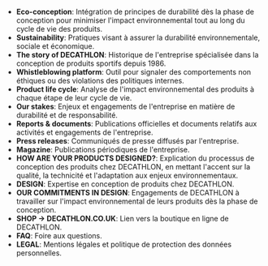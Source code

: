 - **Eco-conception**: Intégration de principes de durabilité dès la phase de conception pour minimiser l'impact environnemental tout au long du cycle de vie des produits.
- **Sustainability**: Pratiques visant à assurer la durabilité environnementale, sociale et économique.
- **The story of DECATHLON**: Historique de l'entreprise spécialisée dans la conception de produits sportifs depuis 1986.
- **Whistleblowing platform**: Outil pour signaler des comportements non éthiques ou des violations des politiques internes.
- **Product life cycle**: Analyse de l'impact environnemental des produits à chaque étape de leur cycle de vie.
- **Our stakes**: Enjeux et engagements de l'entreprise en matière de durabilité et de responsabilité.
- **Reports & documents**: Publications officielles et documents relatifs aux activités et engagements de l'entreprise.
- **Press releases**: Communiqués de presse diffusés par l'entreprise.
- **Magazine**: Publications périodiques de l'entreprise.
- **HOW ARE YOUR PRODUCTS DESIGNED?**: Explication du processus de conception des produits chez DECATHLON, en mettant l'accent sur la qualité, la technicité et l'adaptation aux enjeux environnementaux.
- **DESIGN**: Expertise en conception de produits chez DECATHLON.
- **OUR COMMITMENTS IN DESIGN**: Engagements de DECATHLON à travailler sur l'impact environnemental de leurs produits dès la phase de conception.
- **SHOP → DECATHLON.CO.UK**: Lien vers la boutique en ligne de DECATHLON.
- **FAQ**: Foire aux questions.
- **LEGAL**: Mentions légales et politique de protection des données personnelles.